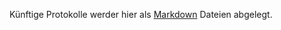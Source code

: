 Künftige Protokolle werder hier als [Markdown](https://guides.github.com/features/mastering-markdown/) Dateien abgelegt.
